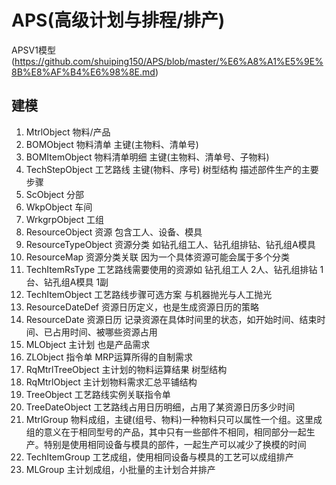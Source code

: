 # APS(高级计划与排程/排产)
APSV1模型(https://github.com/shuiping150/APS/blob/master/%E6%A8%A1%E5%9E%8B%E8%AF%B4%E6%98%8E.md)

## 建模
1. MtrlObject 物料/产品
2. BOMObject 物料清单 主键(主物料、清单号)
3. BOMItemObject 物料清单明细 主键(主物料、清单号、子物料)
4. TechStepObject 工艺路线 主键(物料、序号) 树型结构 描述部件生产的主要步骤
5. ScObject 分部
6. WkpObject 车间
7. WrkgrpObject 工组
8. ResourceObject 资源 包含工人、设备、模具
9. ResourceTypeObject 资源分类 如钻孔组工人、钻孔组排钻、钻孔组A模具
10. ResourceMap 资源分类关联 因为一个具体资源可能会属于多个分类
11. TechItemRsType 工艺路线需要使用的资源如 钻孔组工人 2人、钻孔组排钻 1台、钻孔组A模具 1副
12. TechItemObject 工艺路线步骤可选方案 与机器抛光与人工抛光
13. ResourceDateDef 资源日历定义，也是生成资源日历的策略
14. ResourceDate 资源日历 记录资源在具体时间里的状态，如开始时间、结束时间、已占用时间、被哪些资源占用
15. MLObject 主计划 也是产品需求
16. ZLObject 指令单 MRP运算所得的自制需求
17. RqMtrlTreeObject 主计划的物料运算结果 树型结构
18. RqMtrlObject 主计划物料需求汇总平铺结构
19. TreeObject 工艺路线实例关联指令单
20. TreeDateObject 工艺路线占用日历明细，占用了某资源日历多少时间
21. MtrlGroup 物料成组，主键(组号、物料)一种物料只可以属性一个组。这里成组的意义在于相同型号的产品，其中只有一些部件不相同，相同部分一起生产。特别是使用相同设备与模具的部件，一起生产可以减少了换模的时间
22. TechItemGroup 工艺成组，使用相同设备与模具的工艺可以成组排产
23. MLGroup 主计划成组，小批量的主计划合并排产
